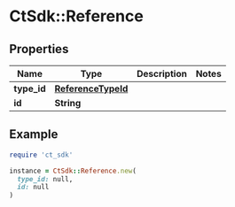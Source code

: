 # CtSdk::Reference

## Properties

| Name | Type | Description | Notes |
| ---- | ---- | ----------- | ----- |
| **type_id** | [**ReferenceTypeId**](ReferenceTypeId.md) |  |  |
| **id** | **String** |  |  |

## Example

```ruby
require 'ct_sdk'

instance = CtSdk::Reference.new(
  type_id: null,
  id: null
)
```

